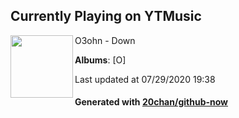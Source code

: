 ## Currently Playing on YTMusic

[<img align="left" width="100" src="https://lh3.googleusercontent.com/CGp3UBCvlfHxfEp-N0NhUC1LlTBBF-Wbq5z4RaLeAeOmXB_CSwUg1DP-eustUtiljzkgJKM3O3sfnYM">](https://music.youtube.com/channel/UCUl68BC2ENDpgAtv6N-rImg)

O3ohn - Down

**Albums**: [O]

Last updated at 07/29/2020 19:38

#### Generated with [20chan/github-now](https://github.com/20chan/github-now)


<!--
**20chan/20chan** is a ✨ _special_ ✨ repository because its `README.md` (this file) appears on your GitHub profile.

Here are some ideas to get you started:

- 🔭 I’m currently working on ...
- 🌱 I’m currently learning ...
- 👯 I’m looking to collaborate on ...
- 🤔 I’m looking for help with ...
- 💬 Ask me about ...
- 📫 How to reach me: ...
- 😄 Pronouns: ...
- ⚡ Fun fact: ...
-->
